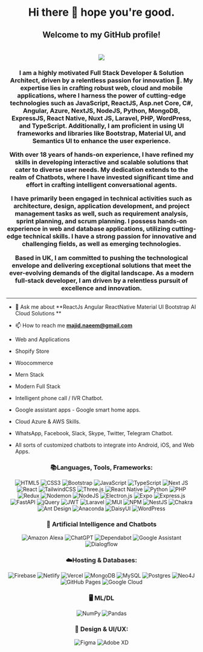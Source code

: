 <h1 align="center"> Hi there 👋 hope you're good.</h1>
<h2 align="center">Welcome to my GitHub profile!</h2>

<h1 align="center">
    <img src="https://readme-typing-svg.herokuapp.com/?font=Righteous&size=35&center=true&vCenter=true&width=500&height=70&duration=4000&lines=Hi+There!+👋;+I'm+Majid+Naeem!;" />
</h1>
<h3 align="center">I am a highly motivated Full Stack Developer & Solution Architect, driven by a relentless passion for innovation 🚀. My expertise lies in crafting robust web, cloud and mobile applications, where I harness the power of cutting-edge technologies such as JavaScript, ReactJS, Asp.net Core, C#, Angular, Azure, NextJS, NodeJS, Python, MongoDB, ExpressJS, React Native, Nuxt JS, Laravel, PHP, WordPress, and TypeScript. Additionally, I am proficient in using UI frameworks and libraries like Bootstrap, Material UI, and Semantics UI to enhance the user experience.

With over 18 years of hands-on experience, I have refined my skills in developing interactive and scalable solutions that cater to diverse user needs. My dedication extends to the realm of Chatbots, where I have invested significant time and effort in crafting intelligent conversational agents.

 I have primarily been engaged in technical activities such as architecture, design, application development, and project management tasks as well, such as requirement analysis, sprint planning, and scrum planning. I possess hands-on experience in web and database applications, utilizing cutting-edge technical skills. I have a strong passion for innovative and challenging fields, as well as emerging technologies. 

Based in UK, I am committed to pushing the technological envelope and delivering exceptional solutions that meet the ever-evolving demands of the digital landscape. As a modern full-stack developer, I am driven by a relentless pursuit of excellence and innovation.</h3>



 <hr/>

- 💬 Ask me about **ReactJs Angular ReactNative Material UI Bootstrap AI Cloud Solutions **

- 📫 How to reach me **majid.naeem@gmail.com**

  
- Web and Applications
- Shopify Store
- Woocommerce
- Mern Stack
- Modern Full Stack 
- Intelligent phone call / IVR Chatbot.
- Google assistant apps - Google smart home apps.
- Cloud Azure & AWS Skills.
- WhatsApp, Facebook, Slack, Skype, Twitter, Telegram Chatbot.
- All sorts of customized chatbots to integrate into Android, iOS, and Web Apps.

<h3 align="center">📚Languages, Tools, Frameworks:</h3>
<p align="center">
    <img src="https://img.shields.io/badge/html5-%23E34F26.svg?style=for-the-badge&logo=html5&logoColor=white" alt="HTML5">
    <img src="https://img.shields.io/badge/css3-%231572B6.svg?style=for-the-badge&logo=css3&logoColor=white" alt="CSS3">
    <img src="https://img.shields.io/badge/bootstrap-%238511FA.svg?style=for-the-badge&logo=bootstrap&logoColor=white" alt="Bootstrap">
     <img src="https://img.shields.io/badge/javascript-%23323330.svg?style=for-the-badge&logo=javascript&logoColor=%23F7DF1E" alt="JavaScript">
     <img src="https://img.shields.io/badge/TypeScript-3178C6?style=for-the-badge&logo=typescript&logoColor=white" alt="TypeScript">
    <img src="https://img.shields.io/badge/Next-black?style=for-the-badge&logo=next.js&logoColor=white" alt="Next JS">
    <img src="https://img.shields.io/badge/react-%2320232a.svg?style=for-the-badge&logo=react&logoColor=%2361DAFB" alt="React">
    <img src="https://img.shields.io/badge/tailwindcss-%2338B2AC.svg?style=for-the-badge&logo=tailwind-css&logoColor=white" alt="TailwindCSS">
    <img src="https://img.shields.io/badge/threejs-black?style=for-the-badge&logo=three.js&logoColor=white" alt="Three.js">
    <img src="https://img.shields.io/badge/react_native-%2320232a.svg?style=for-the-badge&logo=react&logoColor=%2361DAFB" alt="React Native">
      <img src="https://img.shields.io/badge/python-%233776AB?style=for-the-badge&logo=python&logoColor=white" alt="Python">
    <img src="https://img.shields.io/badge/php-%23777BB4.svg?style=for-the-badge&logo=php&logoColor=white" alt="PHP">
    <img src="https://img.shields.io/badge/redux-%23593d88.svg?style=for-the-badge&logo=redux&logoColor=white" alt="Redux">
    <img src="https://img.shields.io/badge/NODEMON-%23323330.svg?style=for-the-badge&logo=nodemon&logoColor=%BBDEAD" alt="Nodemon">
    <img src="https://img.shields.io/badge/node.js-6DA55F?style=for-the-badge&logo=node.js&logoColor=white" alt="NodeJS">
    <img src="https://img.shields.io/badge/Electron-191970?style=for-the-badge&logo=Electron&logoColor=white" alt="Electron.js">
    <img src="https://img.shields.io/badge/expo-1C1E24?style=for-the-badge&logo=expo&logoColor=#D04A37" alt="Expo">
    <img src="https://img.shields.io/badge/express.js-%23404d59.svg?style=for-the-badge&logo=express&logoColor=%2361DAFB" alt="Express.js">
    <img src="https://img.shields.io/badge/FastAPI-005571?style=for-the-badge&logo=fastapi" alt="FastAPI">
    <img src="https://img.shields.io/badge/jquery-%230769AD.svg?style=for-the-badge&logo=jquery&logoColor=white" alt="jQuery">
    <img src="https://img.shields.io/badge/JWT-black?style=for-the-badge&logo=JSON%20web%20tokens" alt="JWT">
    <img src="https://img.shields.io/badge/laravel-%23FF2D20.svg?style=for-the-badge&logo=laravel&logoColor=white" alt="Laravel">
    <img src="https://img.shields.io/badge/MUI-%230081CB.svg?style=for-the-badge&logo=mui&logoColor=white" alt="MUI">
    <img src="https://img.shields.io/badge/NPM-%23CB3837.svg?style=for-the-badge&logo=npm&logoColor=white" alt="NPM">
    <img src="https://img.shields.io/badge/nestjs-%23E0234E.svg?style=for-the-badge&logo=nestjs&logoColor=white" alt="NestJS">
    <img src="https://img.shields.io/badge/chakra-%234ED1C5.svg?style=for-the-badge&logo=chakraui&logoColor=white" alt="Chakra">
    <img src="https://img.shields.io/badge/Ant%20Design-%230170FE?style=for-the-badge&logo=ant-design&logoColor=white" alt="Ant Design">
    <img src="https://img.shields.io/badge/Anaconda-%2344A833?style=for-the-badge&logo=anaconda&logoColor=white" alt="Anaconda">
    <img src="https://img.shields.io/badge/DaisyUI-%2322ADF6?style=for-the-badge&logo=laravel&logoColor=white" alt="DaisyUI">
    <img src="https://img.shields.io/badge/wordpress-21759B?style=for-the-badge&logo=wordpress&logoColor=white" alt="WordPress">

</p>
<h3 align="center">🤖 Artificial Intelligence and Chatbots</h3>
<p align="center">
    <img src="https://img.shields.io/badge/amazon%20alexa-52b5f7?style=for-the-badge&logo=amazon%20alexa&logoColor=white" alt="Amazon Alexa">
    <img src="https://img.shields.io/badge/chatGPT-74aa9c?style=for-the-badge&logo=openai&logoColor=white" alt="ChatGPT">
    <img src="https://img.shields.io/badge/dependabot-025E8C?style=for-the-badge&logo=dependabot&logoColor=white" alt="Dependabot">
    <img src="https://img.shields.io/badge/google%20assistant-4285F4?style=for-the-badge&logo=google%20assistant&logoColor=white" alt="Google Assistant">
    <img src="https://img.shields.io/badge/dialogflow-%230097a7?style=for-the-badge&logo=dialogflow&logoColor=white" alt="Dialogflow">
</p>


<h3 align="center">☁️Hosting & Databases:</h3>
<p align="center">
    <img src="https://img.shields.io/badge/firebase-%23039BE5.svg?style=for-the-badge&logo=firebase" alt="Firebase">
    <img src="https://img.shields.io/badge/netlify-%23000000.svg?style=for-the-badge&logo=netlify&logoColor=#00C7B7" alt="Netlify">
    <img src="https://img.shields.io/badge/vercel-%23000000.svg?style=for-the-badge&logo=vercel&logoColor=white" alt="Vercel">
    <img src="https://img.shields.io/badge/MongoDB-%234ea94b.svg?style=for-the-badge&logo=mongodb&logoColor=white" alt="MongoDB">
    <img src="https://img.shields.io/badge/mysql-%2300f.svg?style=for-the-badge&logo=mysql&logoColor=white" alt="MySQL">
    <img src="https://img.shields.io/badge/postgres-%23316192.svg?style=for-the-badge&logo=postgresql&logoColor=white" alt="Postgres">
    <img src="https://img.shields.io/badge/Neo4j-008CC1?style=for-the-badge&logo=neo4j&logoColor=white" alt="Neo4J">
    <img src="https://img.shields.io/badge/GitHub%20Pages-181717?style=for-the-badge&logo=github&logoColor=white" alt="GitHub Pages">
    <img src="https://img.shields.io/badge/Google%20Cloud-%234285F4.svg?style=for-the-badge&logo=google-cloud&logoColor=white" alt="Google Cloud">
</p>


<h3 align="center">🖥️ ML/DL</h3>
<p align="center">
    <img src="https://img.shields.io/badge/numpy-%23013243.svg?style=for-the-badge&logo=numpy&logoColor=white" alt="NumPy">
    <img src="https://img.shields.io/badge/pandas-%23150458.svg?style=for-the-badge&logo=pandas&logoColor=white" alt="Pandas">
</p>

<h3 align="center">🎨 Design & UI/UX:</h3>
<p align="center">
<img src="https://img.shields.io/badge/figma-%23F24E1E.svg?style=for-the-badge&logo=figma&logoColor=white" alt="Figma">
<img src="https://img.shields.io/badge/adobe%20xd-%23FF26BE.svg?style=for-the-badge&logo=adobe%20xd&logoColor=white" alt="Adobe XD">
</p>







